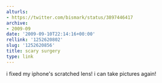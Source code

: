 ```yaml
---
alturls:
- https://twitter.com/bismark/status/3897446417
archive:
- 2009-09
date: '2009-09-10T22:14:16+00:00'
rellink: '1252620802'
slug: '1252620856'
title: scary surgery
type: link
---
```


i fixed my iphone's scratched lens! i can take pictures again!

